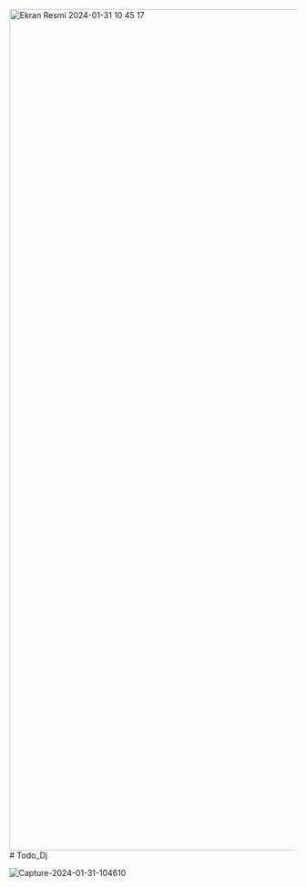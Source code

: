 <img width="1478" alt="Ekran Resmi 2024-01-31 10 45 17" src="https://github.com/Nomadyb/Todo_Dj/assets/51696895/3772390b-47ab-4c70-a3ea-8a84108ac4ec"># Todo_Dj

![Capture-2024-01-31-104610](https://github.com/Nomadyb/Todo_Dj/assets/51696895/91bd6e17-ead2-47c9-8efb-ea0c704f4552)
